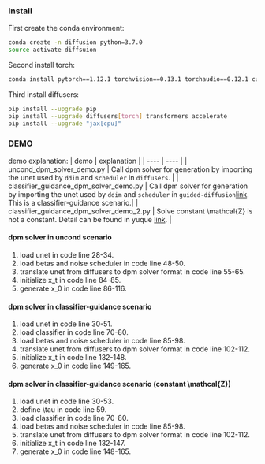 
### Install
First create the conda environment:
```bash
conda create -n diffusion python=3.7.0
source activate diffsuion 
```

Second install torch:
```bash
conda install pytorch==1.12.1 torchvision==0.13.1 torchaudio==0.12.1 cudatoolkit=11.3 -c https://mirrors.ustc.edu.cn/anaconda/cloud/pytorch/
```

Third install diffusers:
```bash
pip install --upgrade pip
pip install --upgrade diffusers[torch] transformers accelerate
pip install --upgrade "jax[cpu]"
```

### DEMO
demo explanation:
|  demo   | explanation  |
|  ----  | ----  |
| uncond_dpm_solver_demo.py  | Call dpm solver for generation by importing the unet used by `ddim` and `scheduler` in `diffusers`.  |
| classifier_guidance_dpm_solver_demo.py  | Call dpm solver for generation by importing the unet used by `ddim` and `scheduler` in `guided-diffusion`[link](https://github.com/openai/guided-diffusion). This is a classifier-guidance scenario.|
| classifier_guidance_dpm_solver_demo_2.py | Solve constant \mathcal{Z} is not a constant. Detail can be found in yuque [link](https://www.yuque.com/u29155493/ru454g/imahsg0kzzt5xo5a#Ug61t). | 
#### dpm solver in uncond scenario

1. load unet in code line 28-34.
2. load betas and noise scheduler in code line 48-50.
3. translate unet from diffusers to dpm solver format in code line 55-65.
4. initialize x_t in code line 84-85.
5. generate x_0 in code line 86-116.


#### dpm solver in classifier-guidance scenario

1. load unet in code line 30-51.
2. load classifier in code line 70-80.
3. load betas and noise scheduler in code line 85-98.
4. translate unet from diffusers to dpm solver format in code line 102-112.
5. initialize x_t in code line 132-148.
6. generate x_0 in code line 149-165.

#### dpm solver in classifier-guidance scenario (constant \mathcal{Z})

1. load unet in code line 30-53.
2. define \tau in code line 59.
3. load classifier in code line 70-80.
4. load betas and noise scheduler in code line 85-98.
5. translate unet from diffusers to dpm solver format in code line 102-112.
6. initialize x_t in code line 132-147.
7. generate x_0 in code line 148-165.